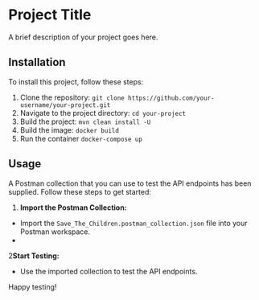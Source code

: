 # Project Title

A brief description of your project goes here.

## Installation

To install this project, follow these steps:

1. Clone the repository: `git clone https://github.com/your-username/your-project.git`
2. Navigate to the project directory: `cd your-project`
3. Build the project: `mvn clean install -U`
4. Build the image: `docker build`
5. Run the container `docker-compose up`

## Usage

A Postman collection that you can use to test the API endpoints has been supplied.
Follow these steps to get started:

1. **Import the Postman Collection:**

- Import the `Save_The_Children.postman_collection.json` file into your Postman workspace.
-

2**Start Testing:**

- Use the imported collection to test the API endpoints.

Happy testing!

